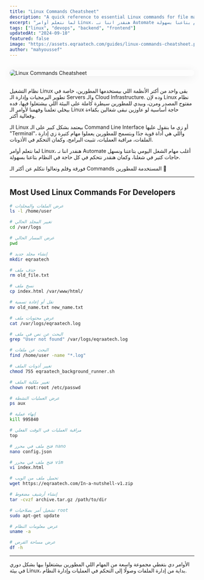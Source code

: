 ```yaml
---
title: "Linux Commands Cheatsheet"
description: "A quick reference to essential Linux commands for file management, process control, networking, and system monitoring—perfect for daily use or interview prep."
excerpt: "لما نتعلم أوامر Linux، هنقدر اننا نـ Automate أغلب مهام الشغل اليومي بتاعتنا ونسهل حاجات كتير في شغلنا، وكمان هنقدر نتحكم في كل حاجة في النظام بتاعنا بسهولة."
tags: ["linux", "devops", "backend", "frontend"]
updatedAt: "2024-09-10"
featured: false
image: "https://assets.eqraatech.com/guides/linux-commands-cheatsheet.png"
author: "mahyoussef"
---
```


<img src="https://assets.eqraatech.com/guides/linux-commands-cheatsheet.png" alt="Linux Commands Cheatsheet" ondragstart="return false;" oncontextmenu="return false;" style="display: block; margin: 2rem auto; border-radius: 1rem; box-shadow: 0 4px 24px 0 rgba(0,0,0,0.08);" />

نظام التشغيل Linux بقى واحد من أكتر الأنظمة اللي بيستخدمها المطورين، خاصة في تطوير البرمجيات وإدارة الـ Servers والـ Cloud Infrastructure. وده لإن Linux نظام مفتوح المصدر ومرن، وبيدي للمطورين سيطرة كاملة على البيئة اللي بيشتغلوا فيها، فده بيخلي تعلمنا وفهمنا لأوامر الـ Linux حاجة أساسية لو عاوزين نبقى شغالين بكفاءة وفعالية أكتر.

الـ Linux بيعتمد بشكل كبير على الـ Command Line Interface أو زي ما بنقول عليها "Terminal"، واللي هي أداة قوية جدًا وبتسمح للمطورين يعملوا مهام كتيرة زي إدارة الملفات، مراقبة العمليات، تثبيت البرامج، وكمان التحكم في الأذونات.

لما نتعلم أوامر Linux، هنقدر اننا نـ Automate أغلب مهام الشغل اليومي بتاعتنا ونسهل حاجات كتير في شغلنا، وكمان هنقدر نتحكم في كل حاجة في النظام بتاعنا بسهولة.

فورقة وقلم وتعالوا نتكلم عن أكثر الـ Commands المستخدمة للمطورين 🚀

---

## Most Used Linux Commands For Developers

<!-- File Management -->
```bash
# عرض الملفات والمجلدات
ls -l /home/user

# تغيير المجلد الحالي
cd /var/logs

# عرض المسار الحالي
pwd

# إنشاء مجلد جديد
mkdir eqraatech

# حذف ملف
rm old_file.txt

# نسخ ملف
cp index.html /var/www/html/

# نقل أو إعادة تسمية
mv old_name.txt new_name.txt
```

<!-- File Operations -->
```bash
# عرض محتويات ملف
cat /var/logs/eqraatech.log

# البحث عن نص في ملف
grep "User not found" /var/logs/eqraatech.log

# البحث عن ملفات
find /home/user -name "*.log"

# تغيير أذونات الملف
chmod 755 eqraatech_background_runner.sh

# تغيير ملكية الملف
chown root:root /etc/passwd
```

<!-- Process Control -->
```bash
# عرض العمليات النشطة
ps aux

# إنهاء عملية
kill 995840

# مراقبة العمليات في الوقت الفعلي
top

# فتح ملف في محرر nano
nano config.json

# فتح ملف في محرر vim
vi index.html
```

<!-- System & Network -->
```bash
# تحميل ملف من الويب
wget https://eqraatech.com/In-a-nutshell-v1.zip

# إنشاء أرشيف مضغوط
tar -cvzf archive.tar.gz /path/to/dir

# تشغيل أمر بصلاحيات root
sudo apt-get update

# عرض معلومات النظام
uname -a

# عرض مساحة القرص
df -h
```

---

الأوامر دي بتغطي مجموعة واسعة من المهام اللي المطورين بيشتغلوا بيها بشكل دوري في بيئة Linux، بداية من إدارة الملفات وصولًا إلى التحكم في العمليات وإدارة النظام.